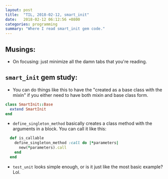 ```yaml
---
layout: post
title:  "TIL, 2018-02-12, smart_init"
date:   2018-02-12 06:12:56 +0800
categories: programming
summary: "Where I read smart_init gem code."
---
```


## Musings:

- On focusing: just minimize all the damn tabs that you're reading.

## `smart_init` gem study:

- You can do things like this to have the "created as a base class with the mixin" if you either need to have both mixin and base class form.

``` ruby
class SmartInit::Base
  extend SmartInit
end
```

- `define_singleton_method` basically creates a class method with the arguments in a block. You can call it like this:

``` ruby
  def is_callable
    define_singleton_method :call do |*parameters|
      new(*parameters).call
    end
  end
```

- `test_unit` looks simple enough, or is it just like the most basic example? Lol.
